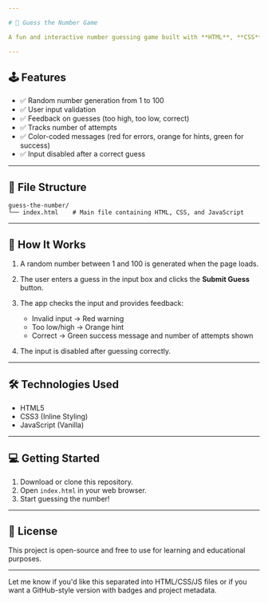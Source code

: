 ```yaml
---

# 🎯 Guess the Number Game

A fun and interactive number guessing game built with **HTML**, **CSS**, and **JavaScript**. The user tries to guess a randomly generated number between 1 and 100.

---
```


## 🕹️ Features

* ✅ Random number generation from 1 to 100
* ✅ User input validation
* ✅ Feedback on guesses (too high, too low, correct)
* ✅ Tracks number of attempts
* ✅ Color-coded messages (red for errors, orange for hints, green for success)
* ✅ Input disabled after a correct guess

---

## 📁 File Structure

```
guess-the-number/
└── index.html    # Main file containing HTML, CSS, and JavaScript
```

---

## 🧠 How It Works

1. A random number between 1 and 100 is generated when the page loads.
2. The user enters a guess in the input box and clicks the **Submit Guess** button.
3. The app checks the input and provides feedback:

   * Invalid input → Red warning
   * Too low/high → Orange hint
   * Correct → Green success message and number of attempts shown
4. The input is disabled after guessing correctly.

---

## 🛠️ Technologies Used

* HTML5
* CSS3 (Inline Styling)
* JavaScript (Vanilla)

---

## 💻 Getting Started

1. Download or clone this repository.
2. Open `index.html` in your web browser.
3. Start guessing the number!

---

## 📜 License

This project is open-source and free to use for learning and educational purposes.

---

Let me know if you'd like this separated into HTML/CSS/JS files or if you want a GitHub-style version with badges and project metadata.
